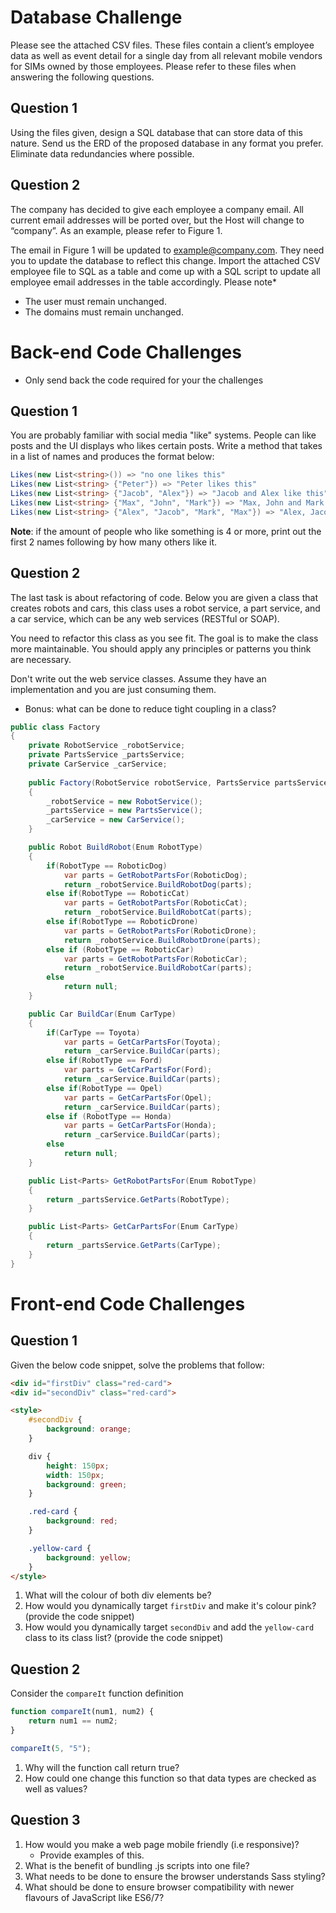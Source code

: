 # Database Challenge


Please see the attached CSV files. These files contain a client’s employee data as well as event detail for a single day from all relevant mobile vendors for SIMs owned by those employees. Please refer to these files when answering the following questions.


## Question 1

Using the files given, design a SQL database that can store data of this nature. Send us the ERD of the proposed database in any format you prefer. Eliminate data redundancies where possible.


## Question 2

The company has decided to give each employee a company email. All current email addresses will be ported over, but the Host will change to “company”. As an example, please refer to Figure 1.

The email in Figure 1 will be updated to example@company.com. They need you to update the database to reflect this change.
Import the attached CSV employee file to SQL as a table and come up with a SQL script to update all employee email addresses in the table accordingly. 
Please note* 
*	The user must remain unchanged.
*	The domains must remain unchanged.

# Back-end Code Challenges
* Only send back the code required for your the challenges

## Question 1

You are probably familiar with social media "like" systems. People can like posts and the UI displays who likes certain posts.
Write a method that takes in a list of names and produces the format below:

```csharp
Likes(new List<string>()) => "no one likes this"
Likes(new List<string> {"Peter"}) => "Peter likes this"
Likes(new List<string> {"Jacob", "Alex"}) => "Jacob and Alex like this"
Likes(new List<string> {"Max", "John", "Mark"}) => "Max, John and Mark like this"
Likes(new List<string> {"Alex", "Jacob", "Mark", "Max"}) => "Alex, Jacob and 2 others like this"
```

__Note__: if the amount of people who like something is 4 or more, print out the first 2 names following by how many others like it.

## Question 2
The last task is about refactoring of code. Below you are given a class that creates robots and cars, this class uses a robot service, a part service, and a car service, which can be any web services (RESTful or SOAP).

You need to refactor this class as you see fit. The goal is to make the class more maintainable. You should apply any principles or patterns you think are necessary.

Don't write out the web service classes. Assume they have an implementation and you are just consuming them.

* Bonus: what can be done to reduce tight coupling in a class?

```csharp
public class Factory
{
    private RobotService _robotService;
    private PartsService _partsService;
    private CarService _carService;
    
    public Factory(RobotService robotService, PartsService partsService)
    {
        _robotService = new RobotService();
        _partsService = new PartsService();
        _carService = new CarService();
    }

    public Robot BuildRobot(Enum RobotType)
    {
        if(RobotType == RoboticDog)
            var parts = GetRobotPartsFor(RoboticDog);
            return _robotService.BuildRobotDog(parts);
        else if(RobotType == RoboticCat)
            var parts = GetRobotPartsFor(RoboticCat);
            return _robotService.BuildRobotCat(parts);
        else if(RobotType == RoboticDrone)
            var parts = GetRobotPartsFor(RoboticDrone);
            return _robotService.BuildRobotDrone(parts);
        else if (RobotType == RoboticCar)
            var parts = GetRobotPartsFor(RoboticCar);
            return _robotService.BuildRobotCar(parts);
        else
            return null;
    }

    public Car BuildCar(Enum CarType)
    {
        if(CarType == Toyota)
            var parts = GetCarPartsFor(Toyota);
            return _carService.BuildCar(parts);
        else if(RobotType == Ford)
            var parts = GetCarPartsFor(Ford);
            return _carService.BuildCar(parts);
        else if(RobotType == Opel)
            var parts = GetCarPartsFor(Opel);
            return _carService.BuildCar(parts);
        else if (RobotType == Honda)
            var parts = GetCarPartsFor(Honda);
            return _carService.BuildCar(parts);
        else
            return null;
    }

    public List<Parts> GetRobotPartsFor(Enum RobotType)
    {
        return _partsService.GetParts(RobotType);
    }

    public List<Parts> GetCarPartsFor(Enum CarType)
    {
        return _partsService.GetParts(CarType);
    }
}
```
# Front-end Code Challenges

## Question 1
Given the below code snippet, solve the problems that follow:

```html
<div id="firstDiv" class="red-card">
<div id="secondDiv" class="red-card">

<style>
    #secondDiv {
        background: orange;
    }

    div {
        height: 150px;
        width: 150px;
        background: green;
    }

    .red-card {
        background: red;
    }

    .yellow-card {
        background: yellow;
    }
</style>
```

1. What will the colour of both div elements be?
2. How would you dynamically target ```firstDiv``` and make it's colour pink? (provide the code snippet)
3. How would you dynamically target ```secondDiv``` and add the ```yellow-card``` class to its class list? (provide the code snippet)

## Question 2
Consider the ```compareIt``` function definition

```javascript
function compareIt(num1, num2) {
    return num1 == num2;
}

compareIt(5, "5");
```

1. Why will the function call return true? 
2. How could one change this function so that data types are checked as well as values?

## Question 3
1. How would you make a web page mobile friendly (i.e responsive)? 
   * Provide examples of this.
2. What is the benefit of bundling .js scripts into one file? 
3. What needs to be done to ensure the browser understands Sass styling?
4. What should be done to ensure browser compatibility with newer flavours of JavaScript like ES6/7?

